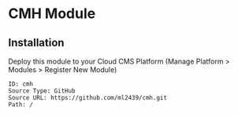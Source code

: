 # CMH Module

## Installation

Deploy this module to your Cloud CMS Platform (Manage Platform > Modules > Register New Module)

    ID: cmh
    Source Type: GitHub
    Source URL: https://github.com/ml2439/cmh.git
    Path: /
